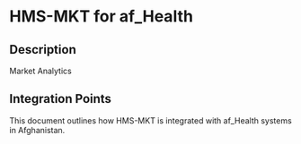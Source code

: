 # HMS-MKT for af_Health

## Description

Market Analytics

## Integration Points

This document outlines how HMS-MKT is integrated with af_Health systems in Afghanistan.
